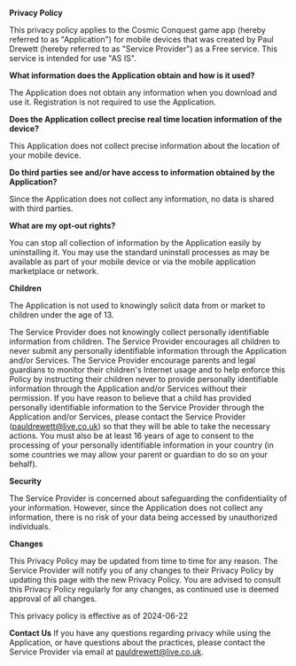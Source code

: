 
**Privacy Policy**

This privacy policy applies to the Cosmic Conquest game app (hereby referred to as "Application") for mobile devices that was created by Paul Drewett (hereby referred to as "Service Provider") as a Free service. This service is intended for use "AS IS".
 
 
 
**What information does the Application obtain and how is it used?**

The Application does not obtain any information when you download and use it. Registration is not required to use the Application.
 
 
 
**Does the Application collect precise real time location information of the device?**

This Application does not collect precise information about the location of your mobile device.
 
 
   
**Do third parties see and/or have access to information obtained by the Application?**

Since the Application does not collect any information, no data is shared with third parties.


  
**What are my opt-out rights?**

You can stop all collection of information by the Application easily by uninstalling it. You may use the standard uninstall processes as may be available as part of your mobile device or via the mobile application marketplace or network.


  
**Children**

The Application is not used to knowingly solicit data from or market to children under the age of 13.


The Service Provider does not knowingly collect personally identifiable information from children. The Service Provider encourages all children to never submit any personally identifiable information through the Application and/or Services. The Service Provider encourage parents and legal guardians to monitor their children's Internet usage and to help enforce this Policy by instructing their children never to provide personally identifiable information through the Application and/or Services without their permission. If you have reason to believe that a child has provided personally identifiable information to the Service Provider through the Application and/or Services, please contact the Service Provider (pauldrewett@live.co.uk) so that they will be able to take the necessary actions. You must also be at least 16 years of age to consent to the processing of your personally identifiable information in your country (in some countries we may allow your parent or guardian to do so on your behalf).


  
**Security**

The Service Provider is concerned about safeguarding the confidentiality of your information. However, since the Application does not collect any information, there is no risk of your data being accessed by unauthorized individuals.


  
**Changes**

This Privacy Policy may be updated from time to time for any reason. The Service Provider will notify you of any changes to their Privacy Policy by updating this page with the new Privacy Policy. You are advised to consult this Privacy Policy regularly for any changes, as continued use is deemed approval of all changes.



This privacy policy is effective as of 2024-06-22


**Contact Us**
If you have any questions regarding privacy while using the Application, or have questions about the practices, please contact the Service Provider via email at pauldrewett@live.co.uk.
